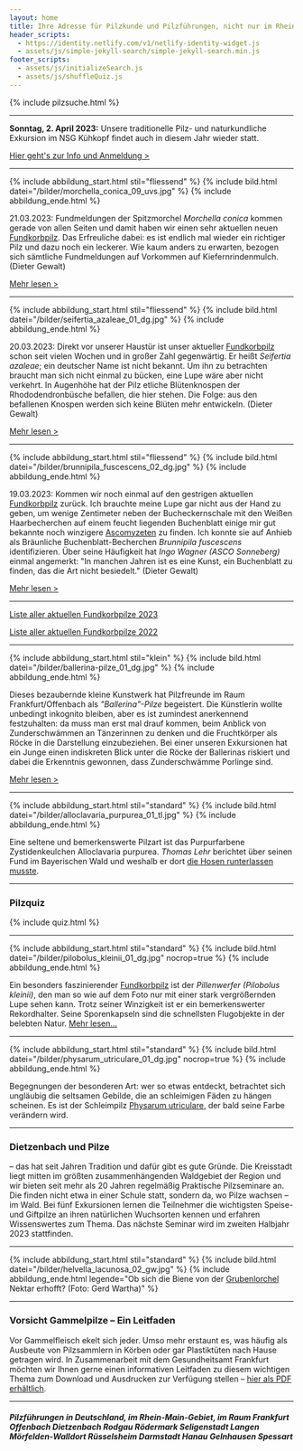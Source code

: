 ```yaml
---
layout: home
title: Ihre Adresse für Pilzkunde und Pilzführungen, nicht nur im Rhein-Main-Gebiet
header_scripts:
  - https://identity.netlify.com/v1/netlify-identity-widget.js
  - assets/js/simple-jekyll-search/simple-jekyll-search.min.js
footer_scripts:
  - assets/js/initializeSearch.js
  - assets/js/shuffleQuiz.js
---
```

{% include pilzsuche.html %}

- - -

**Sonntag, 2. April 2023:** Unsere traditionelle Pilz- und naturkundliche Exkursion im NSG Kühkopf findet auch in diesem Jahr wieder statt. 

[Hier geht's zur Info und Anmeldung >](/termine) 

- - -

{% include abbildung_start.html stil="fliessend" %}
{% include bild.html datei="/bilder/morchella_conica_09_uvs.jpg" %}
{% include abbildung_ende.html %}

21.03.2023: Fundmeldungen der Spitzmorchel *Morchella conica* kommen gerade von allen Seiten und damit haben wir einen sehr aktuellen neuen [Fundkorbpilz](AA "Glossar-"). Das Erfreuliche dabei: es ist endlich mal wieder ein richtiger Pilz und dazu noch ein leckerer. Wie kaum anders zu erwarten, bezogen sich sämtliche Fundmeldungen auf Vorkommen auf Kiefernrindenmulch. (Dieter Gewalt)

[Mehr lesen >](/pilze/morchella-conica-spitzmorchel)

<div style="clear:  both"></div>

- - -

{% include abbildung_start.html stil="fliessend" %}
{% include bild.html datei="/bilder/seifertia_azaleae_01_dg.jpg" %}
{% include abbildung_ende.html %}

20.03.2023: Direkt vor unserer Haustür ist unser aktueller [Fundkorbpilz](AA "Glossar-") schon seit vielen Wochen und in großer Zahl gegenwärtig. Er heißt *Seifertia azaleae*; ein deutscher Name ist nicht bekannt. Um ihn zu betrachten braucht man sich nicht einmal zu bücken, eine Lupe wäre aber nicht verkehrt. In Augenhöhe hat der Pilz etliche Blütenknospen der Rhododendronbüsche befallen, die hier stehen. Die Folge: aus den befallenen Knospen werden sich keine Blüten mehr entwickeln. (Dieter Gewalt)

[Mehr lesen >](/pilze/seifertia-azaleae)

<div style="clear:  both"></div>

- - -

{% include abbildung_start.html stil="fliessend" %}
{% include bild.html datei="/bilder/brunnipila_fuscescens_02_dg.jpg" %}
{% include abbildung_ende.html %}

19.03.2023: Kommen wir noch einmal auf den gestrigen aktuellen [Fundkorbpilz](AA "Glossar-") zurück. Ich brauchte meine Lupe gar nicht aus der Hand zu geben, um wenige Zentimeter neben der Bucheckernschale mit den Weißen Haarbecherchen auf einem feucht liegenden Buchenblatt einige mir gut bekannte noch winzigere [Ascomyzeten](Ascomyzeten "Glossar") zu finden. Ich konnte sie auf Anhieb als Bräunliche Buchenblatt-Becherchen *Brunnipila fuscescens* identifizieren. Über seine Häufigkeit hat *Ingo Wagner (ASCO Sonneberg)* einmal angemerkt: "In manchen Jahren ist es eine Kunst, ein Buchenblatt zu finden, das die Art nicht besiedelt." (Dieter Gewalt)

[Mehr lesen >](/pilze/brunnipila-fuscescens-bräunliches-buchenblatt-haarbecherchen)

<div style="clear:  both"></div>

- - -

[Liste aller aktuellen Fundkorbpilze 2023](/artikel/liste-aller-aktuellen-fundkorbpilze-2023.html)

[Liste aller aktuellen Fundkorbpilze 2022](/artikel/liste-aller-aktuellen-fundkorbpilze-2022.html)

- - -

{% include abbildung_start.html stil="klein" %}
{% include bild.html datei="/bilder/ballerina-pilze_01_dg.jpg" %}
{% include abbildung_ende.html %}

Dieses bezaubernde kleine Kunstwerk hat Pilzfreunde im Raum Frankfurt/Offenbach als *"Ballerina"-Pilze* begeistert. Die Künstlerin wollte unbedingt inkognito bleiben, aber es ist zumindest anerkennend festzuhalten: da muss man erst mal drauf kommen, beim Anblick von Zunderschwämmen an Tänzerinnen zu denken und die Fruchtkörper als Röcke in die Darstellung einzubeziehen. Bei einer unseren Exkursionen hat ein Junge einen indiskreten Blick unter die Röcke der Ballerinas riskiert und dabei die Erkenntnis gewonnen, dass Zunderschwämme Porlinge sind.

[Mehr lesen >](/artikel/besuch-bei-den-ballerina-pilzen.html)

- - -

{% include abbildung_start.html stil="standard" %}
{% include bild.html datei="/bilder/alloclavaria_purpurea_01_tl.jpg" %}
{% include abbildung_ende.html %}

Eine seltene und bemerkenswerte Pilzart ist das Purpurfarbene Zystidenkeulchen Alloclavaria purpurea. *Thomas Lehr* berichtet über seinen Fund im Bayerischen Wald und weshalb er dort [die Hosen runterlassen musste](/pilze/alloclavaria-purpurea-purpurfarbenes-zystidenkeulchen).

- - -

### Pilzquiz

{% include quiz.html %}

- - -

{% include abbildung_start.html stil="standard" %}
{% include bild.html datei="/bilder/pilobolus_kleinii_01_dg.jpg" nocrop=true %}
{% include abbildung_ende.html %}

Ein besonders faszinierender [Fundkorbpilz](AA "Glossar-") ist der *Pillenwerfer (Pilobolus kleinii)*, den man so wie auf dem Foto nur mit einer stark vergrößernden Lupe sehen kann. Trotz seiner Winzigkeit ist er ein bemerkenswerter Rekordhalter. Seine Sporenkapseln sind die schnellsten Flugobjekte in der belebten Natur. [Mehr lesen...](/pilze/pilobolus-kleinii-pillenwerfer)

- - -

{% include abbildung_start.html stil="standard" %}
{% include bild.html datei="/bilder/physarum_utriculare_01_dg.jpg" nocrop=true %}
{% include abbildung_ende.html %}

Begegnungen der besonderen Art: wer so etwas entdeckt, betrachtet sich ungläubig die seltsamen Gebilde, die an schleimigen Fäden zu hängen scheinen. Es ist der Schleimpilz [Physarum utriculare](/pilze/physarum-utriculare-fadenfruchtschleimpilz), der bald seine Farbe verändern wird.

- - -

### Dietzenbach und Pilze

– das hat seit Jahren Tradition und dafür gibt es gute Gründe. Die Kreisstadt liegt mitten im größten zusammenhängenden Waldgebiet der Region und wir bieten seit mehr als 20 Jahren regelmäßig Praktische Pilzseminare an. Die finden nicht etwa in einer Schule statt, sondern da, wo Pilze wachsen – im Wald. Bei fünf Exkursionen lernen die Teilnehmer die wichtigsten Speise- und Giftpilze an ihren natürlichen Wuchsorten kennen und erfahren Wissenswertes zum Thema. Das nächste Seminar wird im zweiten Halbjahr 2023 stattfinden.

- - -

{% include abbildung_start.html stil="standard" %}
{% include bild.html datei="/bilder/helvella_lacunosa_02_gw.jpg" %}
{% include abbildung_ende.html legende="Ob sich die Biene von der <a href='/pilze/helvella-lacunosa-grubenlorchel'>Grubenlorchel</a> Nektar erhofft?  (Foto: Gerd Wartha)" %}

- - -

### Vorsicht Gammelpilze – Ein Leitfaden

Vor Gammelfleisch ekelt sich jeder. Umso mehr erstaunt es, was häufig als Ausbeute von Pilzsammlern in Körben oder gar Plastiktüten nach Hause getragen wird. In Zusammenarbeit mit dem Gesundheitsamt Frankfurt möchten wir Ihnen gerne einen informativen Leitfaden zu diesem wichtigen Thema zum Download und Ausdrucken zur Verfügung stellen – [hier als PDF erhältlich](/assets/docs/Fundkorb.de-Gammelpilze.pdf).

- - -

##### Pilzführungen in Deutschland, im Rhein-Main-Gebiet, im Raum Frankfurt Offenbach Dietzenbach Rodgau Rödermark Seligenstadt Langen Mörfelden-Walldort Rüsselsheim Darmstadt Hanau Gelnhausen Spessart
